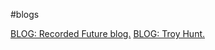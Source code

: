 #blogs

<a href="https://www.recordedfuture.com/blog/">BLOG: Recorded Future blog.</a>
<a href="https://www.troyhunt.com/">BLOG: Troy Hunt.</a>
